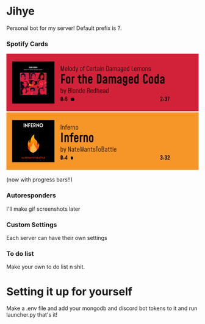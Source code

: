 # Jihye
Personal bot for my server!
Default prefix is ?.

### Spotify Cards

<img src="imgs/spotify2.png">
<img src="imgs/spotify3.png">

(now with progress bars!!)

### Autoresponders
 I'll make gif screenshots later
### Custom Settings
 Each server can have their own settings
### To do list
 Make your own to do list n shit.

# Setting it up for yourself
 Make a .env file and add your mongodb and discord bot tokens to it and run launcher.py that's it!
